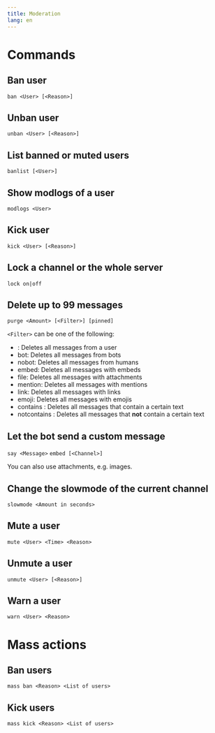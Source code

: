 ```yaml
---
title: Moderation
lang: en
---
```


# Commands

## Ban user

`ban <User> [<Reason>]`

## Unban user

`unban <User> [<Reason>]`

## List banned or muted users

`banlist [<User>]`

## Show modlogs of a user

`modlogs <User>`

## Kick user

`kick <User> [<Reason>]`

## Lock a channel or the whole server

`lock on|off`

## Delete up to 99 messages

`purge <Amount> [<Filter>] [pinned]`

`<Filter>` can be one of the following:
* <Nutzer>: Deletes all messages from a user
* bot: Deletes all messages from bots
* nobot: Deletes all messages from humans
* embed: Deletes all messages with embeds
* file: Deletes all messages with attachments
* mention: Deletes all messages with mentions
* link: Deletes all messages with links
* emoji: Deletes all messages with emojis
* contains <Text>: Deletes all messages that contain a certain text
* notcontains <Text>: Deletes all messages that **not** contain a certain text

## Let the bot send a custom message

`say <Message>`
`embed [<Channel>]`

You can also use attachments, e.g. images.

## Change the slowmode of the current channel

`slowmode <Amount in seconds>`

## Mute a user

`mute <User> <Time> <Reason>`

## Unmute a user

`unmute <User> [<Reason>]`

## Warn a user

`warn <User> <Reason>`

# Mass actions

## Ban users

`mass ban <Reason> <List of users>`

## Kick users

`mass kick <Reason> <List of users>`
